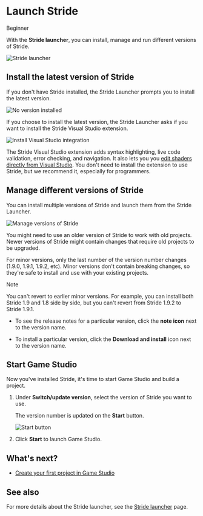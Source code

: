 # Launch Stride

<span class="badge text-bg-primary">Beginner</span>

With the **Stride launcher**, you can install, manage and run different versions of Stride.

![Stride launcher](media/stride-launcher-interface.png)

## Install the latest version of Stride

If you don't have Stride installed, the Stride Launcher prompts you to install the latest version.

![No version installed](media/stride-launcher-install-last-version.png)

If you choose to install the latest version, the Stride Launcher asks if you want to install the Stride Visual Studio extension.

![Install Visual Studio integration](media/install-VS-plug-in-prompt.png)

The Stride Visual Studio extension adds syntax highlighting, live code validation, error checking, and navigation. It also lets you you [edit shaders directly from Visual Studio](../graphics/effects-and-shaders/custom-shaders.md). You don't need to install the extension to use Stride, but we recommend it, especially for programmers.

## Manage different versions of Stride

You can install multiple versions of Stride and launch them from the Stride Launcher.

![Manage versions of Stride](media/stride-launcher-various-versions.png)

You might need to use an older version of Stride to work with old projects. Newer versions of Stride might contain changes that require old projects to be upgraded.

For minor versions, only the last number of the version number changes (1.9.0, 1.9.1, 1.9.2, etc). Minor versions don't contain breaking changes, so they're safe to install and use with your existing projects.

> [!Note]
> You can't revert to earlier minor versions. For example, you can install both Stride 1.9 and 1.8 side by side, but you can't revert from Stride 1.9.2 to Stride 1.9.1.

* To see the release notes for a particular version, click the **note icon** next to the version name.

* To install a particular version, click the **Download and install** icon next to the
   version name.

## Start Game Studio

Now you've installed Stride, it's time to start Game Studio and build a project.

1. Under **Switch/update version**, select the version of Stride you want to use.

   The version number is updated on the **Start** button.

   ![Start button](media/stride-launcher-start-button.png)

2. Click **Start** to launch Game Studio.

## What's next?

* [Create your first project in Game Studio](create-a-project.md)

## See also

For more details about the Stride launcher, see the [Stride launcher](../stride-launcher/index.md) page.

